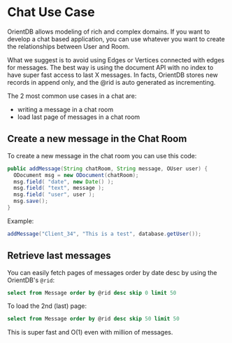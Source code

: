 # Chat Use Case

OrientDB allows modeling of rich and complex domains. If you want to develop a chat based application, you can use whatever you want to create the relationships between User and Room.

What we suggest is to avoid using Edges or Vertices connected with edges for messages. The best way is using the document API with no index to have super fast access to last X messages. In facts, OrientDB stores new records in append only, and the @rid is auto generated as incrementing. 

The 2 most common use cases in a chat are:
- writing a message in a chat room
- load last page of messages in a chat room

## Create a new message in the Chat Room

To create a new message in the chat room you can use this code:

```java
public addMessage(String chatRoom, String message, OUser user) {
  ODocument msg = new ODocument(chatRoom);
  msg.field( "date", new Date() );
  msg.field( "text", message );
  msg.field( "user", user );
  msg.save();
}
```

Example:

```java
addMessage("Client_34", "This is a test", database.getUser());
```

## Retrieve last messages
You can easily fetch pages of messages order by date desc by using the OrientDB's `@rid`:

```sql
select from Message order by @rid desc skip 0 limit 50
```

To load the 2nd (last) page:

```sql
select from Message order by @rid desc skip 50 limit 50
```

This is super fast and O(1) even with million of messages.
